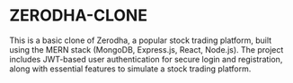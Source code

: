 # ZERODHA-CLONE
This is a basic clone of Zerodha, a popular stock trading platform, built using the MERN stack (MongoDB, Express.js, React, Node.js). The project includes JWT-based user authentication for secure login and registration, along with essential features to simulate a stock trading platform.
